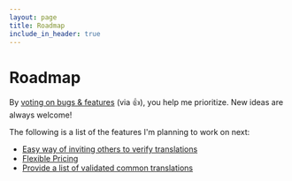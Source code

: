 ```yaml
---
layout: page
title: Roadmap
include_in_header: true
---
```


# Roadmap

By [voting on bugs & features](https://github.com/FlineDev/RemafoX/issues?q=is%3Aissue+sort%3Aupdated+is%3Aopen) (via 👍), you help me prioritize.
New ideas are always welcome!

The following is a list of the features I'm planning to work on next:

* [Easy way of inviting others to verify translations](https://github.com/FlineDev/RemafoX/issues/13)
* [Flexible Pricing](https://github.com/FlineDev/RemafoX/issues/79)
* [Provide a list of validated common translations](https://github.com/FlineDev/RemafoX/issues/55)
